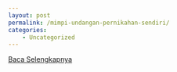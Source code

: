 ```yaml
---
layout: post
permalink: /mimpi-undangan-pernikahan-sendiri/
categories:
    - Uncategorized
---
```


[Baca Selengkapnya](/01)